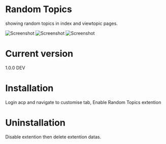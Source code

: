 Random Topics
==========

showing random topics in index and viewtopic pages.

![Screenshot](screenshot1.png)
![Screenshot](screenshot2.png)
![Screenshot](screenshot3.png)

Current version
==========
1.0.0 DEV

Installation
==========
Login acp and navigate to customise tab, Enable Random Topics extention

Uninstallation
==========
Disable extention then delete extention datas.